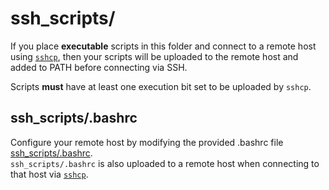 # ssh_scripts/

If you place **executable** scripts in this folder and connect to a remote host using [`sshcp`](../scripts/sshcp),
then your scripts will be uploaded to the remote host and added to PATH before connecting via SSH.

Scripts **must** have at least one execution bit set to be uploaded by `sshcp`.

## ssh_scripts/.bashrc

Configure your remote host by modifying the provided .bashrc file [ssh_scripts/.bashrc](../ssh_scripts/.bashrc).  
`ssh_scripts/.bashrc` is also uploaded to a remote host when connecting to that host via [`sshcp`](../scripts/sshcp).

